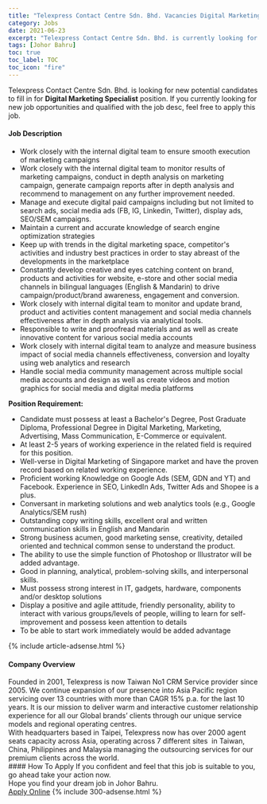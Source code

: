 ```yaml
---
title: "Telexpress Contact Centre Sdn. Bhd. Vacancies Digital Marketing Specialist" 
category: Jobs 
date: 2021-06-23 
excerpt: "Telexpress Contact Centre Sdn. Bhd. is currently looking for suitable person to fill in the Digital Marketing Specialist which based in Johor Bahru" 
tags: [Johor Bahru] 
toc: true 
toc_label: TOC 
toc_icon: "fire" 
--- 
```


<p>Telexpress Contact Centre Sdn. Bhd. is looking for new potential candidates to fill in for <b>Digital Marketing Specialist</b> position. If you currently looking for new job opportunities and qualified with the job desc, feel free to apply this job.
</p><div><div><h4>Job Description</h4></div><div><div><span><div><ul><li><span>Work closely with the internal digital team to ensure smooth execution of marketing campaigns</span></li><li><span>Work closely with the internal digital team to monitor results of marketing campaigns, conduct in depth analysis on marketing campaign, generate campaign reports after in depth analysis and recommend to management on any further improvement needed.</span></li><li><span>Manage and execute digital paid campaigns including but not limited to search ads, social media ads (FB, IG, Linkedin, Twitter), display ads, SEO/SEM campaigns.</span></li><li><span>Maintain a current and accurate knowledge of search engine optimization strategies</span></li><li><span>Keep up with trends in the digital marketing space, competitor's activities and industry best practices in order to stay abreast of the developments in the marketplace</span></li><li>Constantly develop creative and eyes catching content on brand, products and activities for website, e-store and other social media channels in bilingual languages (English &amp; Mandarin) to drive campaign/product/brand awareness, engagement and conversion.</li><li>Work closely with internal digital team to monitor and update brand, product and activities content management and social media channels effectiveness after in depth analysis via analytical tools.</li><li><span>Responsible to write and proofread materials and as well as create innovative content for various social media accounts</span></li><li><span>Work closely with internal digital team to analyze and measure business impact of social media channels effectiveness, conversion and loyalty using web analytics and research</span></li><li><span>Handle social media community management across multiple social media accounts and d</span>esign as well as create videos and motion graphics for social media and digital media platforms</li></ul><p><strong>Position Requirement:</strong></p><ul><li><span>Candidate must possess at least a Bachelor's Degree, Post Graduate Diploma, Professional Degree in Digital Marketing, Marketing, Advertising, Mass Communication, E-Commerce or equivalent.</span></li><li><span>At least 2-5 years of working experience in the related field is required for this position.</span></li><li><span>Well-verse in Digital Marketing of Singapore market and have the proven record based on related working experience.</span></li><li><span>Proficient working Knowledge on Google Ads (SEM, GDN and YT) and Facebook. Experience in SEO, LinkedIn Ads, Twitter Ads and Shopee is a plus.</span></li><li><span>Conversant in marketing solutions and web analytics tools (e.g., Google Analytics/SEM rush)</span></li><li><span>Outstanding copy writing skills, excellent oral and written communication skills in English and Mandarin</span></li><li><span>Strong business acumen, good marketing sense, creativity, detailed oriented and technical common sense to understand the product.</span></li><li><span>The ability to use the simple function of Photoshop or Illustrator will be added advantage.</span></li><li><span>Good in planning, analytical, problem-solving skills, and interpersonal skills.</span></li><li><span>Must possess strong interest in IT, gadgets, hardware, components and/or desktop solutions</span></li><li><span>Display a positive and agile attitude, friendly personality, ability to interact with various groups/levels of people, willing to learn for self-improvement and possess keen attention to details</span></li><li><span>To be able to start work immediately would be added advantage</span></li></ul></div></span></div></div></div> 
{% include article-adsense.html %} 
<div><div><h4>Company Overview</h4></div><div><div><span><div><div>Founded in 2001, Telexpress is now Taiwan No1 CRM Service provider since 2005. We continue expansion of our presence into Asia Pacific region servicing over 13 countries with more than CAGR 15% p.a. for the last 10 years. It is our mission to deliver warm and interactive customer relationship experience for all our Global brands&#8217; clients through our unique service models and regional operating centres.</div>
<div>With headquarters based in Taipei, Telexpress now has over 2000 agent seats capacity across Asia, operating across 7 different sites&#160; in Taiwan, China, Philippines and Malaysia managing the outsourcing services for our premium clients across the world.&#160;&#160;</div></div></span></div></div></div> 
#### How To Apply 
If you confident and feel that this job is suitable to you, go ahead take your action now. <br/> 
Hope you find your dream job in Johor Bahru. <br/> 
<a href="https://www.jobstreet.com.my/en/job/digital-marketing-specialist-4592037?jobId=jobstreet-my-job-4592037&" class="btn btn--info" target="_blank" rel="nofollow noopenner">Apply Online</a> 
{% include 300-adsense.html %} 